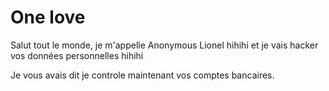 # One love

Salut tout le monde, je m'appelle Anonymous Lionel hihihi et je vais hacker vos données personnelles hihihi

Je vous avais dit je controle maintenant vos comptes bancaires.